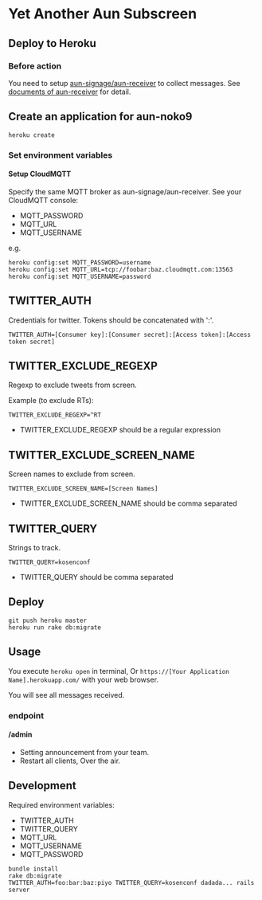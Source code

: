 # Yet Another Aun Subscreen

## Deploy to Heroku

### Before action
You need to setup [aun-signage/aun-receiver](https://github.com/aun-signage/aun-receiver) to collect messages.
See [documents of aun-receiver](https://github.com/aun-signage/aun-receiver/blob/master/README.md) for detail.

## Create an application for aun-noko9

```
heroku create
```

### Set environment variables

#### Setup CloudMQTT

Specify the same MQTT broker as aun-signage/aun-receiver.
See your CloudMQTT console:

* MQTT_PASSWORD
* MQTT_URL
* MQTT_USERNAME

e.g.

```
heroku config:set MQTT_PASSWORD=username
heroku config:set MQTT_URL=tcp://foobar:baz.cloudmqtt.com:13563
heroku config:set MQTT_USERNAME=password
```

## TWITTER_AUTH
Credentials for twitter. Tokens should be concatenated with ':'.

```
TWITTER_AUTH=[Consumer key]:[Consumer secret]:[Access token]:[Access token secret]
```

## TWITTER_EXCLUDE_REGEXP

Regexp to exclude tweets from screen.

Example (to exclude RTs):

```
TWITTER_EXCLUDE_REGEXP=^RT
```

* TWITTER_EXCLUDE_REGEXP should be a regular expression


## TWITTER_EXCLUDE_SCREEN_NAME

Screen names to exclude from screen.

```
TWITTER_EXCLUDE_SCREEN_NAME=[Screen Names]
```

* TWITTER_EXCLUDE_SCREEN_NAME should be comma separated

## TWITTER_QUERY

Strings to track.

```
TWITTER_QUERY=kosenconf
```

* TWITTER_QUERY should be comma separated

## Deploy

```
git push heroku master
heroku run rake db:migrate
```

## Usage

You execute `heroku open` in terminal, Or `https://[Your Application Name].herokuapp.com/` with your web browser.

You will see all messages received.

### endpoint

#### /admin

* Setting announcement from your team.
* Restart all clients, Over the air.


## Development

Required environment variables:

* TWITTER_AUTH
* TWITTER_QUERY
* MQTT_URL
* MQTT_USERNAME
* MQTT_PASSWORD

```
bundle install
rake db:migrate
TWITTER_AUTH=foo:bar:baz:piyo TWITTER_QUERY=kosenconf dadada... rails server
```
